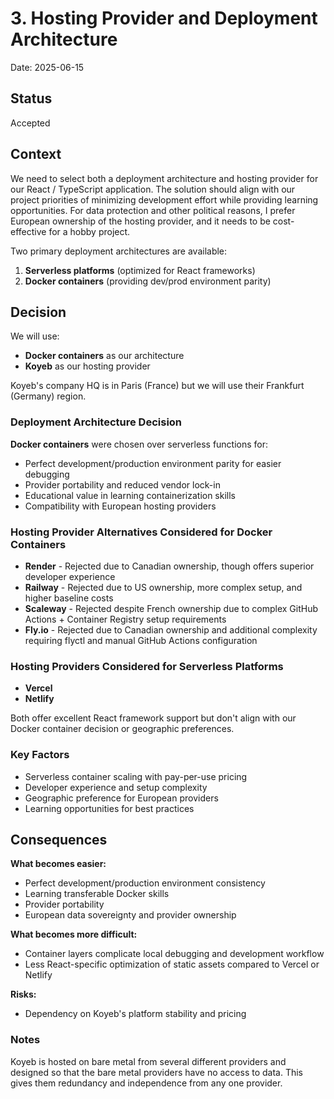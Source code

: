 # 3. Hosting Provider and Deployment Architecture

Date: 2025-06-15

## Status

Accepted

## Context

We need to select both a deployment architecture and hosting provider for our React / TypeScript application. The solution should align with our project priorities of minimizing development effort while providing learning opportunities. For data protection and other political reasons, I prefer European ownership of the hosting provider, and it needs to be cost-effective for a hobby project.

Two primary deployment architectures are available:
1. **Serverless platforms** (optimized for React frameworks)
2. **Docker containers** (providing dev/prod environment parity)

## Decision

We will use:
- **Docker containers** as our architecture
- **Koyeb** as our hosting provider

Koyeb's company HQ is in Paris (France) but we will use their Frankfurt (Germany) region.

### Deployment Architecture Decision

**Docker containers** were chosen over serverless functions for:
- Perfect development/production environment parity for easier debugging
- Provider portability and reduced vendor lock-in
- Educational value in learning containerization skills
- Compatibility with European hosting providers

### Hosting Provider Alternatives Considered for Docker Containers

- **Render** - Rejected due to Canadian ownership, though offers superior developer experience
- **Railway** - Rejected due to US ownership, more complex setup, and higher baseline costs
- **Scaleway** - Rejected despite French ownership due to complex GitHub Actions + Container Registry setup requirements
- **Fly.io** - Rejected due to Canadian ownership and additional complexity requiring flyctl and manual GitHub Actions configuration

### Hosting Providers Considered for Serverless Platforms

- **Vercel**
- **Netlify**

Both offer excellent React framework support but don't align with our Docker container decision or geographic preferences.

### Key Factors

- Serverless container scaling with pay-per-use pricing
- Developer experience and setup complexity
- Geographic preference for European providers
- Learning opportunities for best practices

## Consequences

**What becomes easier:**
- Perfect development/production environment consistency
- Learning transferable Docker skills
- Provider portability
- European data sovereignty and provider ownership

**What becomes more difficult:**
- Container layers complicate local debugging and development workflow
- Less React-specific optimization of static assets compared to Vercel or Netlify

**Risks:**
- Dependency on Koyeb's platform stability and pricing

### Notes

Koyeb is hosted on bare metal from several different providers and designed so that the bare metal providers have no access to data. This gives them redundancy and independence from any one provider.
